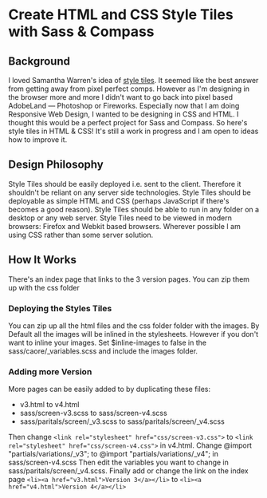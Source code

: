 # Create HTML and CSS Style Tiles with Sass & Compass #

## Background ##
I loved Samantha Warren's idea of [style tiles](http://styletil.es/). It seemed like the best answer from getting away from pixel perfect comps. However as I'm designing in the browser more and more I didn't want to go back into pixel based AdobeLand — Photoshop or Fireworks. Especially now that I am doing Responsive Web Design, I wanted to be designing in CSS and HTML. I thought this would be a perfect project for Sass and Compass. So here's style tiles in HTML & CSS! It's still a work in progress and I am open to ideas how to improve it.

## Design Philosophy ##
Style Tiles should be easily deployed i.e. sent to the client. Therefore it shouldn't be reliant on any server side technologies. Style Tiles should be deployable as simple HTML and CSS (perhaps JavaScript if there's becomes a good reason). Style Tiles should be able to run in any folder on a desktop or any web server. Style Tiles need to be viewed in modern browsers: Firefox and Webkit based browsers. Wherever possible I am using CSS rather than some server solution. 

## How It Works ##
There's an index page that links to the 3 version pages. You can zip them up with the css folder

### Deploying the Styles Tiles ###
You can zip up all the html files and the css folder folder with the images. By Default all the images will be inlined in the stylesheets. However if you don't want to inline your images. Set $inline-images to false in the sass/caore/\_variables.scss and include the images folder.
 
### Adding more Version ###
 More pages can be easily added to by duplicating these files:
+ v3.html to v4.html
+ sass/screen-v3.scss to sass/screen-v4.scss
+ sass/paritals/screen/\_v3.scss to sass/paritals/screen/\_v4.scss

Then change `<link rel="stylesheet" href="css/screen-v3.css">` to
`<link rel="stylesheet" href="css/screen-v4.css">` in v4.html.
Change 
@import "partials/variations/\_v3"; to @import "partials/variations/\_v4"; in sass/screen-v4.scss
Then edit the variables you want to change in sass/paritals/screen/\_v4.scss.
Finally add or change the link on the index page `<li><a href="v3.html">Version 3</a></li>` to `<li><a href="v4.html">Version 4</a></li>`

